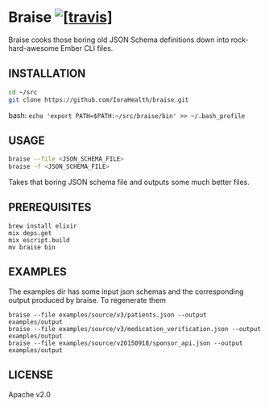 Braise [![[travis]](https://travis-ci.org/IoraHealth/braise.png)](https://travis-ci.org/IoraHealth/braise)
======

Braise cooks those boring old JSON Schema definitions
down into rock-hard-awesome Ember CLI files.

INSTALLATION
------------

```sh
cd ~/src
git clone https://github.com/IoraHealth/braise.git
```

bash: `echo 'export PATH=$PATH:~/src/braise/bin' >> ~/.bash_profile`

USAGE
-----

```sh
braise --file <JSON_SCHEMA_FILE>
braise -f <JSON_SCHEMA_FILE>
```

Takes that boring JSON schema file and outputs some much better files.

PREREQUISITES
-------------

```
brew install elixir
mix deps.get
mix escript.build
mv braise bin
```

EXAMPLES
--------

The examples dir has some input json schemas and the corresponding output produced by braise.  To regenerate them

```
braise --file examples/source/v3/patients.json --output examples/output
braise --file examples/source/v3/medication_verification.json --output examples/output
braise --file examples/source/v20150918/sponsor_api.json --output examples/output
```

LICENSE
-------

Apache v2.0
